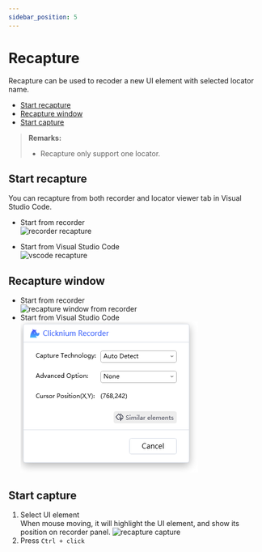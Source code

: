 ```yaml
---
sidebar_position: 5
---
```

# Recapture

Recapture can be used to recoder a new UI element with selected locator name.

- [Start recapture](#start-recapture)
- [Recapture window](#recapture-window)
- [Start capture](#start-capture)

> **Remarks:**
>- Recapture only support one locator.


## Start recapture
You can recapture from both recorder and locator viewer tab in Visual Studio Code.
- Start from recorder   
![recorder recapture](../../img/recorder_recapture.png)

- Start from Visual Studio Code   
![vscode recapture](../../img/recorder_recapture_vscode.png)

## Recapture window  
- Start from recorder  
![recapture window from recorder](../../img/recapture_window_2.png)
- Start from Visual Studio Code   
![recapture window from VSC](../../img/recapture_window.png)

## Start capture

1. Select UI element  
When mouse moving, it will highlight the UI element, and show its position on recorder panel.
![recapture capture](../../img/recapture_window_select_element.png)
2. Press `Ctrl + click`
